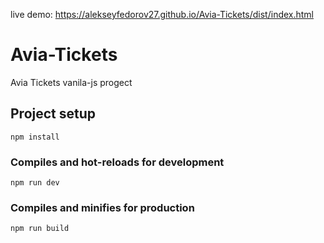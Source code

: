 live demo:
https://alekseyfedorov27.github.io/Avia-Tickets/dist/index.html

# Avia-Tickets
Avia Tickets vanila-js progect

## Project setup
```
npm install
```

### Compiles and hot-reloads for development
```
npm run dev
```

### Compiles and minifies for production
```
npm run build
